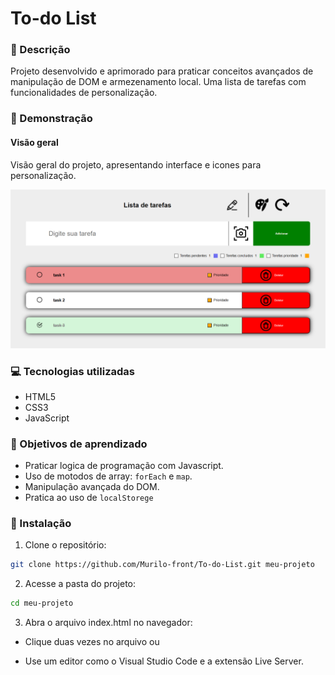 # To-do List

### 📝 Descrição

Projeto desenvolvido e aprimorado para praticar conceitos avançados de manipulação de DOM e armezenamento local. Uma lista de tarefas com funcionalidades de personalização.

### 👀 Demonstração

#### Visão geral

Visão geral do projeto, apresentando interface e icones para personalização.

<img src="Img/Produto/Foto-produto.png" alt="Captura de tela da área central da página">

### 💻 Tecnologias utilizadas

- HTML5
- CSS3
- JavaScript

### 🎯 Objetivos de aprendizado

- Praticar logica de programação com Javascript.
- Uso de motodos de array: `forEach` e `map`.
- Manipulação avançada do DOM.
- Pratica ao uso de `localStorege`

### 📲 Instalação

1. Clone o repositório:

```bash
git clone https://github.com/Murilo-front/To-do-List.git meu-projeto
```

2. Acesse a pasta do projeto:

```bash
cd meu-projeto
```

3. Abra o arquivo index.html no navegador:

- Clique duas vezes no arquivo ou

- Use um editor como o Visual Studio Code e a extensão Live Server.
